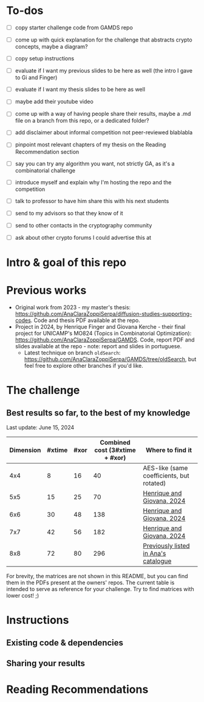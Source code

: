 # To-dos
- [ ] copy starter challenge code from GAMDS repo

- [ ] come up with quick explanation for the challenge that abstracts crypto concepts, maybe a diagram?

- [ ] copy setup instructions

- [ ] evaluate if I want my previous slides to be here as well (the intro I gave to Gi and Finger)

- [ ] evaluate if I want my thesis slides to be here as well

- [ ] maybe add their youtube video

- [ ] come up with a way of having people share their results, maybe a .md file on a branch from this repo, or a dedicated folder?

- [ ] add disclaimer about informal competition not peer-reviewed blablabla

- [ ] pinpoint most relevant chapters of my thesis on the Reading Recommendation section

- [ ] say you can try any algorithm you want, not strictly GA, as it's a combinatorial challenge

- [ ] introduce myself and explain why I'm hosting the repo and the competition

- [ ] talk to professor to have him share this with his next students

- [ ] send to my advisors so that they know of it

- [ ] send to other contacts in the cryptography community

- [ ] ask about other crypto forums I could advertise this at

# Intro & goal of this repo

# Previous works

- Original work from 2023 - my master's thesis: https://github.com/AnaClaraZoppiSerpa/diffusion-studies-supporting-codes. Code and thesis PDF available at the repo.
- Project in 2024, by Henrique Finger and Giovana Kerche - their final project for UNICAMP's MO824 (Topics in Combinatorial Optimization): https://github.com/AnaClaraZoppiSerpa/GAMDS. Code, report PDF and slides available at the repo - note: report and slides in portuguese.
  - Latest technique on branch `oldSearch`: https://github.com/AnaClaraZoppiSerpa/GAMDS/tree/oldSearch, but feel free to explore other branches if you'd like.

# The challenge

## Best results so far, to the best of my knowledge

Last update: June 15, 2024

| **Dimension** | **#xtime** | **#xor** | **Combined cost (3#xtime + #xor)** | **Where to find it**                      |
|---------------|------------|----------|------------------------------------|-------------------------------------------|
| 4x4           | 8          | 16       | 40                                 | AES-like (same coefficients, but rotated) |
| 5x5           | 15         | 25       | 70                                 | [Henrique and Giovana, 2024](https://github.com/AnaClaraZoppiSerpa/GAMDS)          |
| 6x6           | 30         | 48       | 138                                | [Henrique and Giovana, 2024](https://github.com/AnaClaraZoppiSerpa/GAMDS)          |
| 7x7           | 42         | 56       | 182                                | [Henrique and Giovana, 2024](https://github.com/AnaClaraZoppiSerpa/GAMDS)          |
| 8x8           | 72         | 80       | 296                                | [Previously listed in Ana's catalogue](https://github.com/AnaClaraZoppiSerpa/diffusion-studies-supporting-codes)                 |

For brevity, the matrices are not shown in this README, but you can find them in the PDFs present at the owners' repos. The current table is intended to serve as reference for your challenge. Try to find matrices with lower cost! ;)

# Instructions

## Existing code & dependencies

## Sharing your results

# Reading Recommendations
